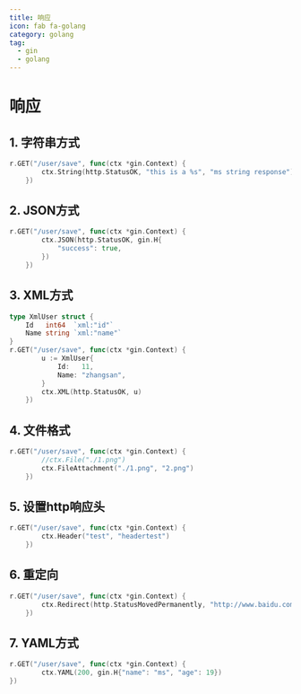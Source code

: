 ```yaml
---
title: 响应
icon: fab fa-golang
category: golang
tag:
  - gin
  - golang
---
```

# 响应

## 1. 字符串方式

~~~go
r.GET("/user/save", func(ctx *gin.Context) {
		ctx.String(http.StatusOK, "this is a %s", "ms string response")
	})
~~~



## 2. JSON方式

~~~go
r.GET("/user/save", func(ctx *gin.Context) {
		ctx.JSON(http.StatusOK, gin.H{
			"success": true,
		})
	})
~~~

## 3. XML方式

~~~go
type XmlUser struct {
	Id   int64  `xml:"id"`
	Name string `xml:"name"`
}
r.GET("/user/save", func(ctx *gin.Context) {
		u := XmlUser{
			Id:   11,
			Name: "zhangsan",
		}
		ctx.XML(http.StatusOK, u)
	})
~~~

## 4. 文件格式

~~~go
r.GET("/user/save", func(ctx *gin.Context) {
		//ctx.File("./1.png")
		ctx.FileAttachment("./1.png", "2.png")
	})
~~~

## 5. 设置http响应头

~~~go
r.GET("/user/save", func(ctx *gin.Context) {
		ctx.Header("test", "headertest")
	})
~~~

## 6. 重定向

~~~go
r.GET("/user/save", func(ctx *gin.Context) {
		ctx.Redirect(http.StatusMovedPermanently, "http://www.baidu.com")
	})
~~~

## 7. YAML方式

~~~go
r.GET("/user/save", func(ctx *gin.Context) {
		ctx.YAML(200, gin.H{"name": "ms", "age": 19})
})
~~~

